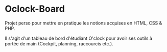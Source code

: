 # Oclock-Board
Projet perso pour mettre en pratique les notions acquises en HTML, CSS & PHP.

Il s'agit d'un tableau de bord d'étudiant O'clock pour avoir ses outils à portée de main (Cockpit, planning, raccourcis etc.).
